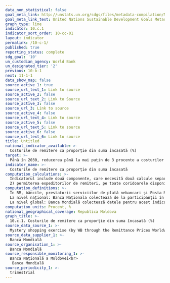 ```yaml
---
data_non_statistical: false
goal_meta_link: http://unstats.un.org/sdgs/files/metadata-compilation/Metadata-Goal-10.pdf
goal_meta_link_text: United Nations Sustainable Development Goals Metadata (pdf 564kB)
graph_type: line
indicator: 10.c.1
indicator_sort_order: 10-cc-01
layout: indicator
permalink: /10-c-1/
published: true
reporting_status: complete
sdg_goal: '10'
un_custodian_agency: World Bank
un_designated_tier: '2'
previous: 10-b-1
next: 11-1-1
data_show_map: false
source_active_1: true
source_url_text_1: Link to source
source_active_2: false
source_url_text_2: Link to Source
source_active_3: false
source_url_3: Link to source
source_active_4: false
source_url_text_4: Link to source
source_active_5: false
source_url_text_5: Link to source
source_active_6: false
source_url_text_6: Link to source
title: Untitled
national_indicator_available: >-
  Costurile de remitere ca proporție din suma încasată (%)
target: >-
  Până în 2030, reducerea până la mai puțin de 3 procente a costurilor tranzacționale pentru remitențele migranților și eliminarea coridoarelor de remitențe cu costuri mai sus de 5 procente
indicator_name: >-
  Costurile de remitere ca proporție din suma încasată
computation_calculations: >-
  Indicatorul include două componente, care necesită două calcule separate: 1) reducerea mediei generale a costurilor de remitere la mai puțin de 3% - se calculează ca media tuturor costurilor pentru toate serviciile de remitere incluse in baza de date RPW  (Remittance Prices Worldwide). <br> 
  2) permiterea expeditorilor de remiteri, pe toate coridoarele disponibile, să trimită bani părților-beneficiare cu un cost de 5% sau mai puțin - este calculat ca costul mediu a trei cele mai ieftine servicii disponibile în fiecare coridor care îndeplinesc un set definit de cerințe minime, conform Metodologiei SmaRT al Băncii Mondiale.
computation_definitions: >-
  În RM, băncile, prestatorii serviciilor de plată nebancari și Posta Moldova pot oferi servicii de remiteri de bani (prin intermediul MTS (sisteme de remiteri de bani) și conturilor corespondente ale băncii/SWIFT). Sistem de remitere de bani – sistem reglementat de norme comune participanților sistemului aferente procesării, compensării și decontării mijloacelor bănești aferente remiterilor de bani și în cadrul căruia executarea remiterii de bani nu este condiționată de utilizarea unui cont de plăți al plătitorului/beneficiarului ( [Regulamentul cu privire la activitatea prestatorilor de servicii de plată în sistemele de remitere de bani](https://www.bnm.md/ro/content/regulamentul-cu-privire-la-activitatea-prestatorilor-de-servicii-de-plata-sistemele-de) , aprobat prin HCA al BNM nr. 204 din 15.10.2010)<br> 
  La nivel național: Banca Naționala colectează de la participanții în sistemul de remitere de bani (bănci și Poșta Moldovei) date despre suma remiterilor de bani și suma comisioanelor (toate tipurile) pentru plata remiterilor de bani de către cetățenii RM, în anul de raportare, și va estima procentul costurilor de remitere și media acestora la nivel național. <br> 
  La nivel global: Banca Mondială colectează datele pentru acest indicator prin Mystery shopping, care includ date despre: Comision, Rata de schimb aplicată, Tipul produsului, Rapiditatea transferului, Acoperirea rețelei.
computation_units: Procent, %
national_geographical_coverage: Republica Moldova
graph_title: >-
  10.c.1. Costurile de remitere ca proporție din suma încasată (%)
source_data_source_1: >-
  Mystery shopping exercise (by WB through the Remittance Prices Worldwide (RPW) database)
source_data_supplier_1: >-
  Banca Mondială
source_organisation_1: >-
  Banca Mondială
source_responsible_monitoring_1: >-
  Banca Națională a Moldovei<br> 
   Banca Mondială
source_periodicity_1: >-
  trimestrial
---
```

